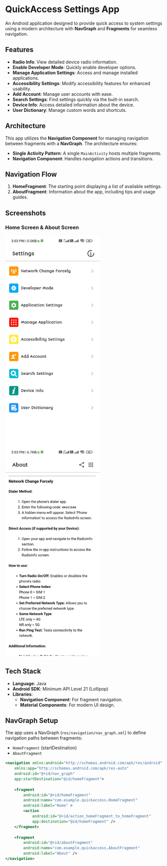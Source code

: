 # QuickAccess Settings App

An Android application designed to provide quick access to system settings using a modern architecture with **NavGraph** and **Fragments** for seamless navigation.

## Features

- **Radio Info**: View detailed device radio information.
- **Enable Developer Mode**: Quickly enable developer options.
- **Manage Application Settings**: Access and manage installed applications.
- **Accessibility Settings**: Modify accessibility features for enhanced usability.
- **Add Account**: Manage user accounts with ease.
- **Search Settings**: Find settings quickly via the built-in search.
- **Device Info**: Access detailed information about the device.
- **User Dictionary**: Manage custom words and shortcuts.

## Architecture

This app utilizes the **Navigation Component** for managing navigation between fragments with a **NavGraph**. The architecture ensures:
- **Single Activity Pattern**: A single `MainActivity` hosts multiple fragments.
- **Navigation Component**: Handles navigation actions and transitions.

## Navigation Flow

1. **HomeFragment**: The starting point displaying a list of available settings.
3. **AboutFragment**: Information about the app, including tips and usage guides.

## Screenshots

### Home Screen & About Screen
<kbd><img src="https://github.com/xSunRayStudiox/Settings-Sortcut/blob/settings/Screenshot_2024-11-16-15-03-38-802_com.sun_ray.LTE_4G%5B1%5D.jpg" alt="Home Screen" width="300"></kbd>
<kbd><img src="https://github.com/xSunRayStudiox/Settings-Sortcut/blob/settings/Screenshot_2024-11-16-15-03-43-457_com.sun_ray.LTE_4G%5B1%5D.jpg" alt="About Screen" width="300"></kbd>

## Tech Stack

- **Language**: Java
- **Android SDK**: Minimum API Level 21 (Lollipop)
- **Libraries**:
  - **Navigation Component**: For fragment navigation.
  - **Material Components**: For modern UI design.

## NavGraph Setup

The app uses a NavGraph (`res/navigation/nav_graph.xml`) to define navigation paths between fragments:
- `HomeFragment` (startDestination)
- `AboutFragment`

```xml
<navigation xmlns:android="http://schemas.android.com/apk/res/android"
    xmlns:app="http://schemas.android.com/apk/res-auto"
    android:id="@+id/nav_graph"
    app:startDestination="@id/homeFragment">

    <fragment
        android:id="@+id/homeFragment"
        android:name="com.example.quickaccess.HomeFragment"
        android:label="Home" >
        <action
            android:id="@+id/action_homeFragment_to_homeFragment"
            app:destination="@id/homeFragment" />
    </fragment>

    <fragment
        android:id="@+id/aboutFragment"
        android:name="com.example.quickaccess.AboutFragment"
        android:label="About" />
</navigation>

